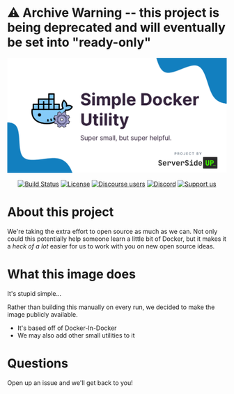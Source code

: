 # ⚠️ Archive Warning -- this project is being deprecated and will eventually be set into "ready-only"
<p align="center">
		<img src="https://raw.githubusercontent.com/serversideup/docker-utility/main/.github/header.png" width="1200" alt="Docker Images Logo">
</p>
<p align="center">
	<a href="https://actions-badge.atrox.dev/serversideup/docker-utility/goto?ref=main"><img alt="Build Status" src="https://img.shields.io/endpoint.svg?url=https%3A%2F%2Factions-badge.atrox.dev%2Fserversideup%2Fdocker-utility%2Fbadge%3Fref%3Dmain&style=flat" /></a>
	<a href="https://github.com/serversideup/docker-utility/blob/main/LICENSE" target="_blank"><img src="https://badgen.net/github/license/serversideup/docker-utility" alt="License"></a>
	<a href="https://community.serversideup.net"><img alt="Discourse users" src="https://img.shields.io/discourse/users?color=blue&server=https%3A%2F%2Fcommunity.serversideup.net"></a>
  <a href="https://serversideup.net/discord"><img alt="Discord" src="https://img.shields.io/discord/910287105714954251?color=blueviolet"></a>
	<a href="https://github.com/sponsors/serversideup"><img src="https://badgen.net/badge/icon/Support%20Us?label=GitHub%20Sponsors&color=orange" alt="Support us"></a>
</p>

# About this project
We're taking the extra effort to open source as much as we can. Not only could this potentially help someone learn a little bit of Docker, but it makes it a *heck of a lot* easier for us to work with you on new open source ideas.

# What this image does
It's stupid simple...

Rather than building this manually on every run, we decided to make the image publicly available.

* It's based off of Docker-In-Docker
* We may also add other small utilities to it

# Questions
Open up an issue and we'll get back to you!
